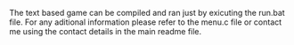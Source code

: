 The text based game can be compiled and ran just by exicuting the run.bat file.
For any aditional information please refer to the menu.c file or contact me using the contact details in the main readme file.